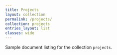 ```yaml
---
title: Projects
layout: collection
permalink: /projects/
collection: projects
entries_layout: list
classes: wide
---
```


Sample document listing for the collection `projects`.